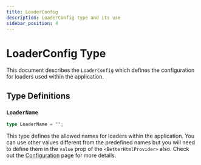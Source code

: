 ```yaml
---
title: LoaderConfig
description: LoaderConfig type and its use
sidebar_position: 4
---
```


# LoaderConfig Type

This document describes the `LoaderConfig` which defines the configuration for loaders used within the application.

## Type Definitions

### `LoaderName`

```typescript
type LoaderName = "";
```

This type defines the allowed names for loaders within the application. You can use other values different from the predefined names but you will need to define them in the `value` prop of the `<BetterHtmlProvider>` also. Check out the [Configuration](../getting-started/configuration#loaders-configuration) page for more details.
